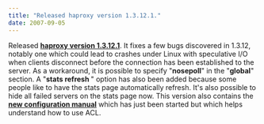```yaml
---
title: "Released haproxy version 1.3.12.1."
date: 2007-09-05
---
```


Released **[haproxy version 1.3.12.1](download/1.3/src/)**. It fixes a few bugs discovered in 1.3.12, notably one which could lead to crashes under Linux with speculative I/O when clients disconnect before the connection has been established to the server. As a workaround, it is possible to specify "**nosepoll**" in the "**global**" section. A "**stats refresh <interval>**" option has also been added because some people like to have the stats page automatically refresh. It's also possible to hide all failed servers on the stats page now. This version also contains the **[new configuration manual](download/1.3/doc/configuration.txt)** which has just been started but which helps understand how to use ACL.
